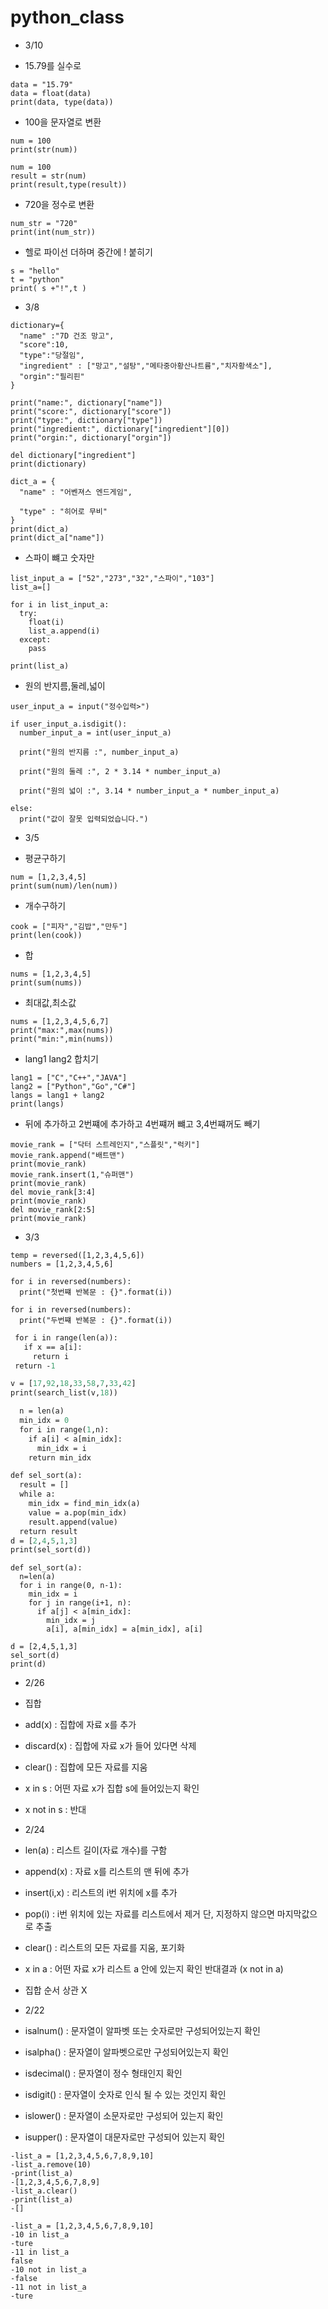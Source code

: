 # python_class

- 3/10





- 15.79를 실수로 
```
data = "15.79"
data = float(data)
print(data, type(data))
```
- 100을 문자열로 변환
```
num = 100
print(str(num))
```
```
num = 100
result = str(num)
print(result,type(result))
```
- 720을 정수로 변환
```
num_str = "720"
print(int(num_str))
```
- 헬로 파이선 더하며 중간에 ! 붙히기
```
s = "hello"
t = "python"
print( s +"!",t )
```

- 3/8

```
dictionary={
  "name" :"7D 건조 망고",
  "score":10,
  "type":"당절임",
  "ingredient" : ["망고","설탕","메타중아황산나트륨","치자황색소"],
  "orgin":"필리핀"
}

print("name:", dictionary["name"])
print("score:", dictionary["score"])
print("type:", dictionary["type"])
print("ingredient:", dictionary["ingredient"][0])
print("orgin:", dictionary["orgin"])

del dictionary["ingredient"]
print(dictionary)
```

```
dict_a = {
  "name" : "어벤져스 엔드게임",
  
  "type" : "히어로 무비"
}
print(dict_a)
print(dict_a["name"])
```
- 스파이 뺴고 숫자만 
```
list_input_a = ["52","273","32","스파이","103"]
list_a=[]

for i in list_input_a:
  try:
    float(i)
    list_a.append(i)
  except:
    pass

print(list_a)
```
- 원의 반지름,둘레,넓이
```
user_input_a = input("정수입력>")

if user_input_a.isdigit():
  number_input_a = int(user_input_a)

  print("원의 반지름 :", number_input_a)

  print("원의 둘레 :", 2 * 3.14 * number_input_a)

  print("원의 넓이 :", 3.14 * number_input_a * number_input_a)

else:
  print("값이 잘못 입력되었습니다.")
```

- 3/5

- 평균구하기
```
num = [1,2,3,4,5]
print(sum(num)/len(num))
```
- 개수구하기
```
cook = ["피자","김밥","만두"]
print(len(cook))
```
- 합
```
nums = [1,2,3,4,5]
print(sum(nums))
```
- 최대값,최소값
```
nums = [1,2,3,4,5,6,7]
print("max:",max(nums))
print("min:",min(nums))
```
- lang1 lang2 합치기
```
lang1 = ["C","C++","JAVA"]
lang2 = ["Python","Go","C#"]
langs = lang1 + lang2
print(langs)
```
- 뒤에 추가하고 2번쨰에 추가하고 4번쨰꺼 뺴고 3,4번쨰꺼도 빼기
```
movie_rank = ["닥터 스트레인지","스플릿","럭키"]
movie_rank.append("배트맨")
print(movie_rank)
movie_rank.insert(1,"슈퍼맨")
print(movie_rank)
del movie_rank[3:4]
print(movie_rank)
del movie_rank[2:5]
print(movie_rank)
```

- 3/3

```
temp = reversed([1,2,3,4,5,6])
numbers = [1,2,3,4,5,6]

for i in reversed(numbers):
  print("첫번쨰 반복문 : {}".format(i))

for i in reversed(numbers):
  print("두번쨰 반복문 : {}".format(i))
 ```
 ```def search_list(a, x):
  for i in range(len(a)):
    if x == a[i]:
      return i
  return -1

v = [17,92,18,33,58,7,33,42]
print(search_list(v,18))
```
```def find_min_idx(a):
  n = len(a)
  min_idx = 0
  for i in range(1,n):
    if a[i] < a[min_idx]:
      min_idx = i
    return min_idx

def sel_sort(a):
  result = []
  while a:
    min_idx = find_min_idx(a)
    value = a.pop(min_idx)
    result.append(value)
  return result
d = [2,4,5,1,3]
print(sel_sort(d))
```
```
def sel_sort(a):
  n=len(a)
  for i in range(0, n-1):
    min_idx = i
    for j in range(i+1, n):
      if a[j] < a[min_idx]:
        min_idx = j
        a[i], a[min_idx] = a[min_idx], a[i]

d = [2,4,5,1,3]
sel_sort(d)
print(d)
```

- 2/26

- 집합

- add(x) : 집합에 자료 x를 추가
- discard(x) : 집합에 자료 x가 들어 있다면 삭제
- clear() : 집합에 모든 자료를 지움

- x in s : 어떤 자료 x가 집합 s에 들어있는지 확인
- x not in s : 반대

- 2/24

- len(a) : 리스트 길이(자료 개수)를 구함
- append(x) : 자료 x를 리스트의 맨 뒤에 추가
- insert(i,x) : 리스트의 i번 위치에 x를 추가
- pop(i) : i번 위치에 있는 자료를 리스트에서 제거 단, 지정하지 않으면 마지막값으로 추출 
- clear() : 리스트의 모든 자료를 지움, 포기화
- x in a : 어떤 자료 x가 리스트 a 안에 있는지 확인 반대결과 (x not in a)

- 집합 순서 상관 X

- 2/22

- isalnum() : 문자열이 알파벳 또는 숫자로만 구성되어있는지 확인
- isalpha() : 문자열이 알파벳으로만 구성되어있는지 확인
- isdecimal() : 문자열이 정수 형태인지 확인
- isdigit() : 문자열이 숫자로 인식 될 수 있는 것인지 확인
- islower() : 문자열이 소문자로만 구성되어 있는지 확인
- isupper() : 문자열이 대문자로만 구성되어 있는지 확인

```
-list_a = [1,2,3,4,5,6,7,8,9,10]
-list_a.remove(10)
-print(list_a)
-[1,2,3,4,5,6,7,8,9]
-list_a.clear()
-print(list_a)
-[]
```
```
-list_a = [1,2,3,4,5,6,7,8,9,10]
-10 in list_a
-ture
-11 in list_a
false
-10 not in list_a
-false
-11 not in list_a
-ture
```
